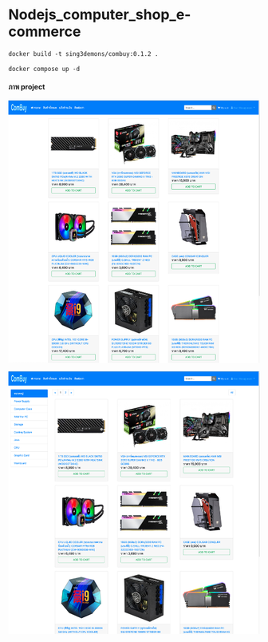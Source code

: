 # Nodejs_computer_shop_e-commerce

```
docker build -t sing3demons/combuy:0.1.2 .  
```

```
docker compose up -d
```

#### ภาพ project
![This is an image](https://github.com/sing3demons/Nodejs_computer_shop_e-commerce/blob/main/web01.png?raw=true)

![This is an image](https://github.com/sing3demons/Nodejs_computer_shop_e-commerce/blob/main/web02.png?raw=true)